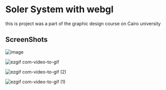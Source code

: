 # Soler System with webgl 
this is project was a part of the graphic design course on Cairo university 

## ScreenShots

![image](https://user-images.githubusercontent.com/42722816/90263934-a24e1e80-de50-11ea-80ae-c43e369dc20e.png)

![ezgif com-video-to-gif](https://user-images.githubusercontent.com/42722816/90264433-64052f00-de51-11ea-9791-5ea6b09fe333.gif)

![ezgif com-video-to-gif (2)](https://user-images.githubusercontent.com/42722816/90264440-65cef280-de51-11ea-91b6-32c36a08c4f7.gif)

![ezgif com-video-to-gif (1)](https://user-images.githubusercontent.com/42722816/90264446-68314c80-de51-11ea-80cc-dc1c41afefb1.gif)
